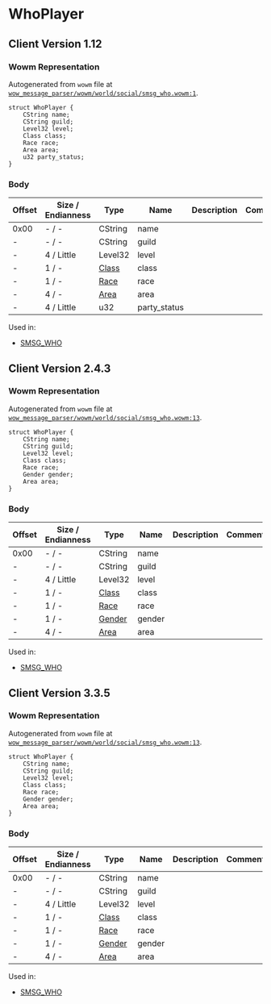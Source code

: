 # WhoPlayer

## Client Version 1.12

### Wowm Representation

Autogenerated from `wowm` file at [`wow_message_parser/wowm/world/social/smsg_who.wowm:1`](https://github.com/gtker/wow_messages/tree/main/wow_message_parser/wowm/world/social/smsg_who.wowm#L1).
```rust,ignore
struct WhoPlayer {
    CString name;
    CString guild;
    Level32 level;
    Class class;
    Race race;
    Area area;
    u32 party_status;
}
```
### Body

| Offset | Size / Endianness | Type | Name | Description | Comment |
| ------ | ----------------- | ---- | ---- | ----------- | ------- |
| 0x00 | - / - | CString | name |  |  |
| - | - / - | CString | guild |  |  |
| - | 4 / Little | Level32 | level |  |  |
| - | 1 / - | [Class](class.md) | class |  |  |
| - | 1 / - | [Race](race.md) | race |  |  |
| - | 4 / - | [Area](area.md) | area |  |  |
| - | 4 / Little | u32 | party_status |  |  |


Used in:
* [SMSG_WHO](smsg_who.md)

## Client Version 2.4.3

### Wowm Representation

Autogenerated from `wowm` file at [`wow_message_parser/wowm/world/social/smsg_who.wowm:13`](https://github.com/gtker/wow_messages/tree/main/wow_message_parser/wowm/world/social/smsg_who.wowm#L13).
```rust,ignore
struct WhoPlayer {
    CString name;
    CString guild;
    Level32 level;
    Class class;
    Race race;
    Gender gender;
    Area area;
}
```
### Body

| Offset | Size / Endianness | Type | Name | Description | Comment |
| ------ | ----------------- | ---- | ---- | ----------- | ------- |
| 0x00 | - / - | CString | name |  |  |
| - | - / - | CString | guild |  |  |
| - | 4 / Little | Level32 | level |  |  |
| - | 1 / - | [Class](class.md) | class |  |  |
| - | 1 / - | [Race](race.md) | race |  |  |
| - | 1 / - | [Gender](gender.md) | gender |  |  |
| - | 4 / - | [Area](area.md) | area |  |  |


Used in:
* [SMSG_WHO](smsg_who.md)

## Client Version 3.3.5

### Wowm Representation

Autogenerated from `wowm` file at [`wow_message_parser/wowm/world/social/smsg_who.wowm:13`](https://github.com/gtker/wow_messages/tree/main/wow_message_parser/wowm/world/social/smsg_who.wowm#L13).
```rust,ignore
struct WhoPlayer {
    CString name;
    CString guild;
    Level32 level;
    Class class;
    Race race;
    Gender gender;
    Area area;
}
```
### Body

| Offset | Size / Endianness | Type | Name | Description | Comment |
| ------ | ----------------- | ---- | ---- | ----------- | ------- |
| 0x00 | - / - | CString | name |  |  |
| - | - / - | CString | guild |  |  |
| - | 4 / Little | Level32 | level |  |  |
| - | 1 / - | [Class](class.md) | class |  |  |
| - | 1 / - | [Race](race.md) | race |  |  |
| - | 1 / - | [Gender](gender.md) | gender |  |  |
| - | 4 / - | [Area](area.md) | area |  |  |


Used in:
* [SMSG_WHO](smsg_who.md)

